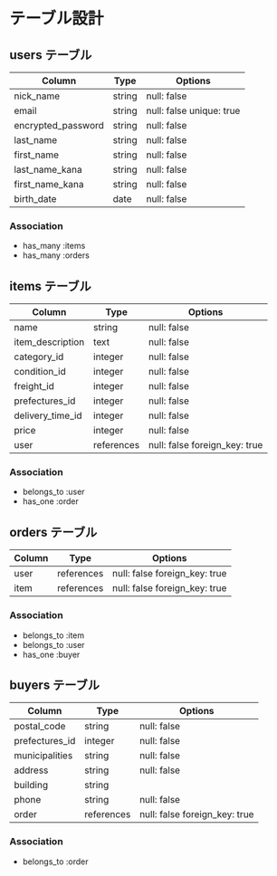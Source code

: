 # テーブル設計

## users テーブル

| Column             | Type   | Options                  |
| ------------------ | ------ | ------------------------ |
| nick_name          | string | null: false              |
| email              | string | null: false unique: true |
| encrypted_password | string | null: false              |
| last_name          | string | null: false              |
| first_name         | string | null: false              |
| last_name_kana     | string | null: false              |
| first_name_kana    | string | null: false              |
| birth_date         | date   | null: false              |

### Association
- has_many :items
- has_many :orders


## items テーブル

| Column           | Type       | Options                       |
| ---------------- | ---------- | ----------------------------- |
| name             | string     | null: false                   |
| item_description | text       | null: false                   |
| category_id      | integer    | null: false                   |
| condition_id     | integer    | null: false                   |
| freight_id       | integer    | null: false                   |
| prefectures_id   | integer    | null: false                   |
| delivery_time_id | integer    | null: false                   |
| price            | integer    | null: false                   |
| user             | references | null: false foreign_key: true |

### Association
- belongs_to :user
- has_one :order


## orders テーブル

| Column             | Type       | Options                       |
| ------------------ | ---------- | ----------------------------- |
| user               | references | null: false foreign_key: true |
| item               | references | null: false foreign_key: true |

### Association
- belongs_to    :item
- belongs_to    :user
- has_one       :buyer


## buyers テーブル

| Column         | Type       | Options                       |
| -------------- | ---------- | ----------------------------- |
| postal_code    | string     | null: false                   |
| prefectures_id | integer    | null: false                   |
| municipalities | string     | null: false                   |
| address        | string     | null: false                   |
| building       | string     |                               |
| phone          | string     | null: false                   |
| order          | references | null: false foreign_key: true |

### Association
- belongs_to :order
